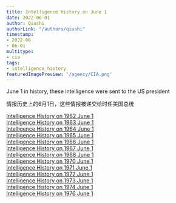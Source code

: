```yaml
---
title: Intelligence History on June 1
date: 2022-06-01
author: Qiushi 
authorLink: "/authors/qiushi"
timestamp: 
- 2022-06
- 06-01
multitype: 
- cia
tags: 
- intelligence_history
featuredImagePreview: '/agency/CIA.png'
---
```



June 1 in history, these intelligence were sent to the US president

情报历史上的6月1日，这些情报被递交给时任美国总统

<!--more-->







[Intelligence History on 1962 June 1](/dailybrief/1962-06-01)   
[Intelligence History on 1963 June 1](/dailybrief/1963-06-01)   
[Intelligence History on 1964 June 1](/dailybrief/1964-06-01)   
[Intelligence History on 1965 June 1](/dailybrief/1965-06-01)   
[Intelligence History on 1966 June 1](/dailybrief/1966-06-01)   
[Intelligence History on 1967 June 1](/dailybrief/1967-06-01)   
[Intelligence History on 1968 June 1](/dailybrief/1968-06-01)   
[Intelligence History on 1970 June 1](/dailybrief/1970-06-01)   
[Intelligence History on 1971 June 1](/dailybrief/1971-06-01)   
[Intelligence History on 1972 June 1](/dailybrief/1972-06-01)   
[Intelligence History on 1973 June 1](/dailybrief/1973-06-01)   
[Intelligence History on 1974 June 1](/dailybrief/1974-06-01)   
[Intelligence History on 1976 June 1](/dailybrief/1976-06-01)   
